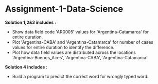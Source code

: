 # Assignment-1-Data-Science

**Solution 1,2&3 includes :** <br />
* Show data field code 'AR0005' values for 'Argentina-Catamarca' for entire duration. </br>
* Plot 'Argentina-CABA' and 'Argentina-Catamarca' for number of cases values for entire duration to identify the difference.<br />
* Plot how data field values are distributed across the locations 'Argentina-Buenos_Aires', 'Argentina-CABA', 'Argentina-Catamarca'<br />

**Solution 4 includes :** <br />
* Build a program to predict the correct word for wrongly typed word.
